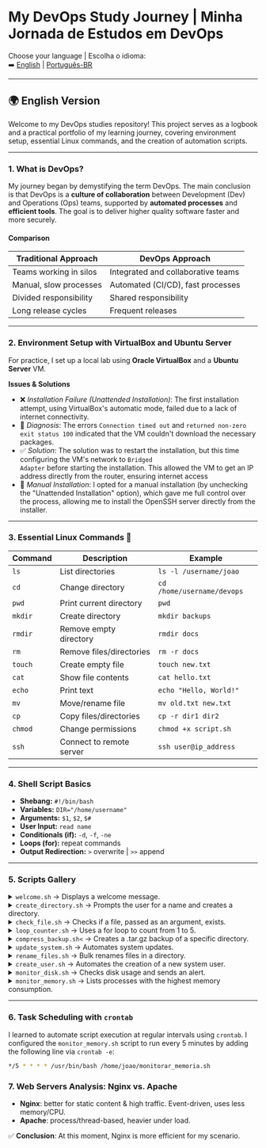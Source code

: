# My DevOps Study Journey | Minha Jornada de Estudos em DevOps

Choose your language | Escolha o idioma:  
➡️ [English](README.md) | [Português-BR](README.pt.md)

---

## 🌍 English Version

Welcome to my DevOps studies repository! This project serves as a logbook and a practical portfolio of my learning journey, covering environment setup, essential Linux commands, and the creation of automation scripts.

---

### 1. What is DevOps?

My journey began by demystifying the term DevOps. The main conclusion is that DevOps is a **culture of collaboration** between Development (Dev) and Operations (Ops) teams, supported by **automated processes** and **efficient tools**. The goal is to deliver higher quality software faster and more securely.

#### Comparison

| Traditional Approach | DevOps Approach |
|-----------------------|-----------------|
| Teams working in silos | Integrated and collaborative teams |
| Manual, slow processes | Automated (CI/CD), fast processes |
| Divided responsibility | Shared responsibility |
| Long release cycles | Frequent releases |

---

### 2. Environment Setup with VirtualBox and Ubuntu Server

For practice, I set up a local lab using **Oracle VirtualBox** and a **Ubuntu Server** VM.  

**Issues & Solutions**  
- ❌ *Installation Failure (Unattended Installation)*: The first installation attempt, using VirtualBox's automatic mode, failed due to a lack of internet connectivity.  
- 🔎 *Diagnosis*: The errors <code>Connection timed out</code> and <code>returned non-zero exit status 100</code> indicated that the VM couldn't download the necessary packages.  
- ✅ *Solution*: The solution was to restart the installation, but this time configuring the VM's network to <code>Bridged Adapter</code> before starting the installation. This allowed the VM to get an IP address directly from the router, ensuring internet access 
- 🔧 *Manual Installation*: I opted for a manual installation (by unchecking the "Unattended Installation" option), which gave me full control over the process, allowing me to install the OpenSSH server directly from the installer.

---

### 3. Essential Linux Commands 🐧

| Command | Description | Example |
|---------|-------------|---------|
| `ls` | List directories | `ls -l /username/joao` |
| `cd` | Change directory | `cd /home/username/devops` |
| `pwd` | Print current directory | `pwd` |
| `mkdir` | Create directory | `mkdir backups` |
| `rmdir` | Remove empty directory | `rmdir docs` |
| `rm` | Remove files/directories | `rm -r docs` |
| `touch` | Create empty file | `touch new.txt` |
| `cat` | Show file contents | `cat hello.txt` |
| `echo` | Print text | `echo "Hello, World!"` |
| `mv` | Move/rename file | `mv old.txt new.txt` |
| `cp` | Copy files/directories | `cp -r dir1 dir2` |
| `chmod` | Change permissions | `chmod +x script.sh` |
| `ssh` | Connect to remote server | `ssh user@ip_address` |

---

### 4. Shell Script Basics

- **Shebang:** `#!/bin/bash`  
- **Variables:** `DIR="/home/username"`  
- **Arguments:** `$1`, `$2`, `$#`  
- **User Input:** `read name`  
- **Conditionals (if):** `-d`, `-f`, `-ne`  
- **Loops (for):** repeat commands  
- **Output Redirection:** `>` overwrite | `>>` append  

---

### 5. Scripts Gallery

<details>
  <summary><code>welcome.sh</code> → Displays a welcome message.</summary>
  
```bash
  #! /bin/bash
  echo "Welcome to the wonderful world of scripts!"
```
- **Main concept**: Using the <code>echo</code> command to print a simple string to the terminal.

</details>  
<details> <summary><code>create_directory.sh</code> → Prompts the user for a name and creates a directory.</summary>

  ```bash
  #!/bin/bash


read -p "Please, enter the name for the new directory: " DIR_NAME

if [ -z "$DIR_NAME" ]; then
  echo "Error: No directory name was provided."
  exit 1
fi

if [ -d "$DIR_NAME" ]; then
  echo "Error: The directory '$DIR_NAME' already exists."
  exit 1
fi

echo "Creating directory '$DIR_NAME'..."
mkdir "$DIR_NAME"
echo "Directory created successfully!"
```
#### Main concepts:
- <code>read -p</code>: Prompts and reads user input.

- <code>if</code>: Uses conditionals to validate the input.

- <code>[ -z "..." ]</code>: Tests if the variable is empty.

- <code>[ -d "..." ]</code>: Tests if a directory with that name already exists.

- <code>mkdir</code>: Creates the directory.
</details>
<details> <summary><code>check_file.sh</code> → Checks if a file, passed as an argument, exists.</summary>

```bash
  #!/bin/bash

if [ $# -ne 1 ]; then
  echo "Usage: $0 <file_name>"
  exit 1
fi

if [ -f "$1" ]; then
  echo "Success! The file '$1' exists."
else
  echo "Failure! The file '$1' was not found."
fi
```
#### Main concepts:
- <code>$#</code>: Special variable that holds the number of arguments.

- <code>$0, $1</code>: Variables representing the script name and the first argument.

- <code>if [ ... -ne ... ]</code>: Tests if the number of arguments is not equal to the expected number.

- <code>if [ -f "..." ]</code>: Tests if the provided argument is an existing file.
</details>  
<details> <summary><code>loop_counter.sh</code> → Uses a for loop to count from 1 to 5.</summary>
  
```bash
  #!/bin/bash

echo "Starting the count..."

for i in {1..5}
do
  echo "Number: $i"
done

echo "Count finished!"
```
#### Main concepts:
- <code>for</code>: A repetition structure (loop).

- <code>{1..5}</code>: Brace expansion that generates a sequence from 1 to 5, used to control the loop.
</details>  
<details> <summary><code>compress_backup.sh<</code> → Creates a .tar.gz backup of a specific directory.</summary>
  
```bash
  #!/bin/bash

# --- Configuration ---
SOURCE_DIR="/home/user/devops"
DEST_DIR="/home/user/backups"
# --- End of Configuration ---

if [ ! -d "$SOURCE_DIR" ]; then
  echo "Error: source directory '$SOURCE_DIR' not found."
  exit 1
fi

mkdir -p "$DEST_DIR"

CURRENT_DATE=$(date "+%Y-%m-%d_%H:%M:%S")
FILE_NAME="backup_$(basename $SOURCE_DIR)_$CURRENT_DATE.tar.gz"
DEST_FILE="$DEST_DIR/$FILE_NAME"

echo "Starting backup of '$SOURCE_DIR' to '$DEST_FILE'..."
tar -czf "$DEST_FILE" "$SOURCE_DIR"

if [ $? -eq 0 ]; then
  echo "Backup completed successfully!"
  echo "Backup size: $(du -sh $DEST_FILE | awk '{print $1}')"
else
  echo "Error: a problem occurred during backup creation."
  exit 1
fi
```
#### Main concepts:
- <code>$(...)</code>: Command substitution to capture a command's output into a variable.

- <code>date</code>: Generates a unique filename with the current date and time.

- <code>tar -czf</code>: Command to create (<code>c</code>), compress with gzip (<code>z</code>), and specify a file (<code>f</code>).

- <code>$?</code>: Special variable that stores the exit status of the last command (0 means success).

- <code>du -sh and awk</code>: Combined to display the backup size in a human-readable format.
</details> 
<details> <summary><code>update_system.sh</code> → Automates system updates.</summary>
  
```bash
  #!/bin/bash

if [ "$EUID" -ne 0 ]; then
  echo "Error: Please run this script as root or with 'sudo'."
  exit 1
fi

echo "Starting system update..."
echo "[1/2] Updating package list (apt update)..."
apt update

echo "[2/2] Installing upgrades (apt upgrade)..."
apt upgrade -y

echo "Update finished successfully!"
```
#### Main concepts:
- <code>$EUID</code>: A variable containing the user ID. ID 0 belongs to the superuser (root).

- <code>if [ "$EUID" -ne 0 ]</code>: Checks if the script is not being run as root.

- <code>apt update / upgrade -y</code>: Commands to automate the system update, with -y to automatically accept all prompts.
</details>  
<details> <summary><code>rename_files.sh</code> → Bulk renames files in a directory.</summary>
  
```bash
  #!/bin/bash

read -p "Enter the directory path: " DIRECTORY
read -p "Enter the prefix to add (leave blank for none): " PREFIX
read -p "Enter the suffix to add (leave blank for none): " SUFFIX

if [ ! -d "$DIRECTORY" ]; then
  echo "Error: Directory '$DIRECTORY' not found."
  exit 1
fi

echo "Renaming files in '$DIRECTORY'..."

for file in "$DIRECTORY"/*
do
  if [ -f "$file" ]; then
    original_name=$(basename "$file")
    dir_path=$(dirname "$file")
    new_name="${PREFIX}${original_name}${SUFFIX}"
    mv "$file" "$dir_path/$new_name"
    echo "Renamed: '$original_name' -> '$new_name'"
  fi
done

echo "Process finished."
```
#### Main concepts:
- <code>for arquivo in "$DIRECTORY"/*</code>: A loop that iterates over each item in a directory.

- <code>if [ -f "$file" ]</code>: Tests if the current item is a file, ignoring subdirectories.

- <code>basename and dirname</code>: Commands to extract the filename and the directory path from a full path..

- <code>mv</code>: The command used to rename the files.
</details> 
<details> <summary><code>create_user.sh</code> → Automates the creation of a new system user.</summary>
  
```bash
  #!/bin/bash

if [ "$EUID" -ne 0 ]; then
  echo "Error: Please run this script as root or with 'sudo'."
  exit 1
fi

read -p "Enter the username for the new user: " USERNAME
if id "$USERNAME" &>/dev/null; then
  echo "Error: user '$USERNAME' already exists."
  exit 1
fi

echo "Creating user '$USERNAME'..."

useradd -m -s /bin/bash "$USERNAME"

if [ $? -eq 0 ]; then
  echo "User '$USERNAME' created successfully."
  echo "Please set a password for the new user."
  passwd "$USERNAME"
else
  echo "An error occurred while creating the user."
  exit 1
fi
```
#### Main concepts: 
- <code>id "$USERNAME" &>/dev/null</code>: An efficient way to check if a user already exists. The <code>&>/dev/null</code> discards all output (standard and error), making it useful only to check the command's exit status.

- <code>useradd -m -s /bin/bash</code>: Command to create a new user, with <code>-m</code> to create their home directory and <code>-s</code> to set their default shell.

- <code>passwd</code>: Command to set the new user's password.
</details>  
<details> <summary><code>monitor_disk.sh</code> → Checks disk usage and sends an alert.</summary>
  
```bash
  #!/bin/bash

USAGE_LIMIT=85

CURRENT_USAGE=$(df -h / | awk 'NR==2 {print $5}' | sed 's/%//')
echo "Current disk usage on root partition: $CURRENT_USAGE%"

if [ "$CURRENT_USAGE" -ge "$USAGE_LIMIT" ]; then
  echo "ALERT: Disk usage ($CURRENT_USAGE%) has reached or exceeded the limit of $USAGE_LIMIT%"
else
  echo "Disk usage is within the acceptable limit."
fi
```
#### Main concepts:
- <code>pipe |</code>: Used to chain commands, where the output of one becomes the input of the next.

- <code>df -h /</code>: Shows disk usage for the root partition.

- <code>awk 'NR==2 {print $5}'</code>: Filters the <code>df</code> output to get only the 5th column of the 2nd line (the usage percentage).

- <code>sed 's/%//'</code>: Removes the <code>%</code> character from the string.

- <code>if [ ... -ge ... ]</code>: Tests if the current usage is "greater than or equal to" the limit.
</details>  
<details> <summary><code>monitor_memory.sh</code> → Lists processes with the highest memory consumption.</summary>
  
```bash
  #!/bin/bash

# --- Configuration ---
LOG_FILE="/home/user/logs/memory_monitoring.log"
# --- End of Configuration ---

LOG_DIR=$(dirname "$LOG_FILE")
mkdir -p "$LOG_DIR"

echo "--- Memory Consumption Log at: $(date '+%Y-%m-%d %H:%M:%S') ---" >> "$LOG_FILE"
ps aux --sort=-%mem | head -n 16 >> "$LOG_FILE"
```
#### Main concepts: 
- <code>>></code>: Output redirection to append content to the end of a log file without overwriting existing content.

- <code>ps aux --sort=-%mem</code>: Command that lists all processes and sorts them by memory usage in descending order.

- <code>head -n 16</code>: Gets only the first 16 lines of the output (1 header line + 15 processes).
</details>   

---

### 6. Task Scheduling with `crontab`

I learned to automate script execution at regular intervals using <code>crontab</code>. I configured the <code>monitor_memory.sh</code> script to run every 5 minutes by adding the following line via <code>crontab -e</code>: 

```bash
*/5 * * * * /usr/bin/bash /home/joao/monitorar_memoria.sh
```

### 7. Web Servers Analysis: Nginx vs. Apache

- **Nginx**: better for static content & high traffic. Event-driven, uses less memory/CPU.
- **Apache**: process/thread-based, heavier under load.

✅ **Conclusion**: At this moment, Nginx is more efficient for my scenario.
